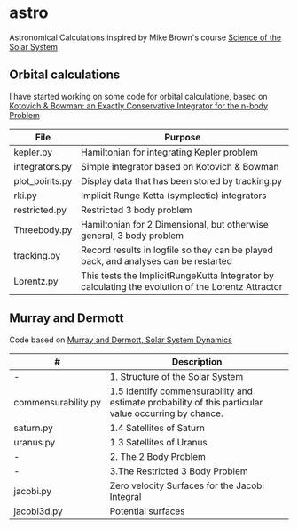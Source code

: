 # astro
Astronomical Calculations inspired by Mike Brown's course [Science of the Solar System](https://www.coursera.org/learn/solar-system/home/info)

## Orbital calculations

I have started working on some code for orbital calculatione, based on [Kotovich & Bowman: an Exactly Conservative Integrator for the n-body Problem](http://arxiv.org/pdf/physics/0112084)

| File | Purpose |
|--------------------------|---------------------------------------------------------------------|
| kepler.py |  Hamiltonian for integrating Kepler problem |
| integrators.py |  Simple integrator based on Kotovich & Bowman |
| plot_points.py | Display data that has been stored by tracking.py |
| rki.py | Implicit Runge Ketta (symplectic) integrators |
| restricted.py| Restricted 3 body problem |
| Threebody.py | Hamiltonian for 2 Dimensional, but otherwise general,  3 body problem |
| tracking.py | Record results in logfile so they can be played back, and analyses can be restarted |
| Lorentz.py | This tests the ImplicitRungeKutta Integrator by calculating the evolution of the Lorentz Attractor |

## Murray and Dermott

Code based on [Murray and Dermott, Solar System Dynamics](https://www.cambridge.org/core/books/solar-system-dynamics/108745217E4A18190CBA340ED5E477A2)

|#| Description |
|--------------------|------------------------------------------------------------|
|-|1. Structure of the Solar System|
|commensurability.py|1.5 Identify commensurability and estimate probability of this particular value occurring by chance.|
|saturn.py|1.4 Satellites of Saturn|
|uranus.py|1.3 Satellites of Uranus|
|-|2. The 2 Body Problem|
|-|3.The Restricted 3 Body Problem|
|jacobi.py|Zero velocity Surfaces for the Jacobi Integral|
|jacobi3d.py|Potential surfaces|
